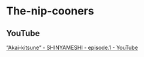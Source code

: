 # The-nip-cooners

## YouTube

[“Akai-kitsune” - SHINYAMESHI - episode.1 - YouTube](https://www.youtube.com/watch?v=UP-lSzDIeV0)
